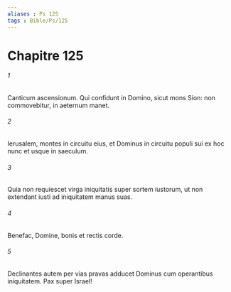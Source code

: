 ```yaml
---
aliases : Ps 125
tags : Bible/Ps/125
---
```


# Chapitre 125

###### 1
Canticum ascensionum. Qui confidunt in Domino, sicut mons Sion: non commovebitur, in aeternum manet.
###### 2
Ierusalem, montes in circuitu eius, et Dominus in circuitu populi sui ex hoc nunc et usque in saeculum.
###### 3
Quia non requiescet virga iniquitatis super sortem iustorum, ut non extendant iusti ad iniquitatem manus suas.
###### 4
Benefac, Domine, bonis et rectis corde.
###### 5
Declinantes autem per vias pravas adducet Dominus cum operantibus iniquitatem. Pax super Israel!

